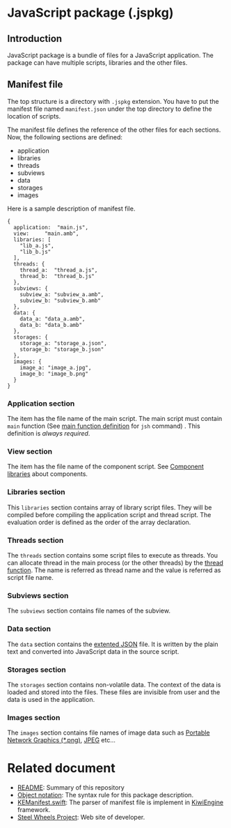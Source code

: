 # JavaScript package (.jspkg)

## Introduction
JavaScript package is a bundle of files for a JavaScript application.
The package can have multiple scripts, libraries and the other files.

## Manifest file
The top structure is a directory with `.jspkg` extension. You have to put the manifest file named `manifest.json` under the top directory to define the location of scripts.

The manifest file defines the reference of the other files for each sections. Now, the following sections are defined:
* application
* libraries
* threads
* subviews
* data
* storages
* images

Here is a sample description of manifest file.
````
{
  application:  "main.js",
  view:		"main.amb",
  libraries: [
    "lib_a.js",
    "lib_b.js"
  ],
  threads: {
    thread_a:  "thread_a.js",
    thread_b:  "thread_b.js"
  },
  subviews: {
    subview_a: "subview_a.amb",
    subview_b: "subview_b.amb"
  },
  data: {
    data_a: "data_a.amb",
    data_b: "data_b.amb"
  },
  storages: {
    storage_a: "storage_a.json",
    storage_b: "storage_b.json"
  },
  images: {
    image_a: "image_a.jpg",
    image_b: "image_b.png"
  }
}
````

### Application section
The item has the file name of the main script.
The main script must contain `main` function
(See [main function definition](https://github.com/steelwheels/JSTools/blob/master/Document/jsh-man.md) for `jsh` command) .
This definition is _always required_.

### View section
The item has the file name of the component script.
See [Component libraries](https://github.com/steelwheels/KiwiCompnents/blob/master/Document/Library.md) about components.

### Libraries section
This `libraries` section contains array of library script files.
They will be compiled before compiling the application script and thread script.
The evaluation order is defined as the order of the array declaration.

### Threads section
The `threads` section contains some script files to execute as threads.
You can allocate thread in the main process (or the other threads) by the [thread function](https://github.com/steelwheels/KiwiScript/blob/master/KiwiLibrary/Document/Function/Thread.md). The name is referred as thread name and the value is referred as script file name.

### Subviews section
The `subviews` section contains file names of the subview.

### Data section
The `data` section contains the [extented JSON](https://github.com/steelwheels/KiwiScript/blob/master/KiwiLibrary/Document/Data/eJSON.md) file.
It is written by the plain text and converted into JavaScript data in the source script.

### Storages section
The `storages` section contains non-volatile data. The context of the data is loaded and stored into the files.
These files are invisible from user and the data is used in the application. 

### Images section
The `images` section contains file names of image data such as [Portable Network Graphics (*.png)](http://www.libpng.org/pub/png/),
[JPEG](https://jpeg.org/jpeg/) etc...

# Related document
* [README](https://github.com/steelwheels/JSTools/blob/master/README.md): Summary of this repository
* [Object notation](https://github.com/steelwheels/KiwiScript/blob/master/KiwiLibrary/Document/Data/object-notation.md): The syntax rule for this package description.
* [KEManifest.swift](https://github.com/steelwheels/KiwiScript/blob/master/KiwiEngine/Source/KEManifest.swift): The parser of manifest file is implement in [KiwiEngine](https://github.com/steelwheels/KiwiScript/tree/master/KiwiEngine) framework.
* [Steel Wheels Project](http://steelwheels.github.io): Web site of developer.
